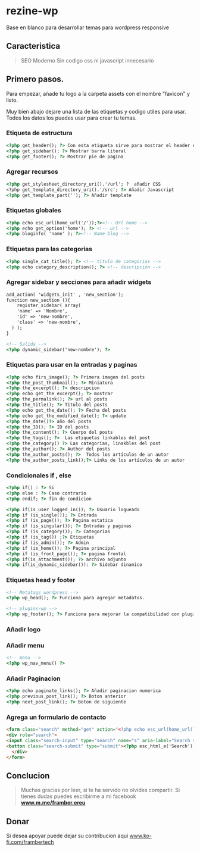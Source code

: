 # rezine-wp
Base en blanco para desarrollar temas para wordpress responsive
## Caracteristica

> SEO Moderno
> Sin codigo css ni javascript innecesario

## Primero pasos.

Para empezar, añade tu logo a la carpeta assets con el nombre "favicon" y listo.

Muy bien abajo dejare una lista de las etiquetas y codigo utiles para usar. Todos
los datos los puedes usar para crear tu temas.

### Etiqueta de estructura
```html
<?php get_header(); ?> Con esta etiqueta sirve para mostrar el header en otra secciones
<?php get_sidebar(); ?> Mostrar barra literal
<?php get_footer(); ?> Mostrar pie de pagina
```

### Agregar recursos
```html
<?php get_stylesheet_directory_uri().'/url'; ?  añadir CSS
<?php get_template_directory_uri().'/src'; ?> Añadir Javascript
<?php get_template_part(''); ?> Añadir template
```

### Etiquetas globales
```html
<?php echo esc_url(home_url('/'));?><!-- Url home -->
<?php echo get_option('home'); ?> <!-- url -->
<?php bloginfo( 'name' ); ?><!-- Name blog -->
```

### Etiquetas para las categorias
```html
<?php single_cat_title(); ?> <!-- titulo de categorias -->
<?php echo category_description(); ?> <!-- descripcion -->
```

### Agregar sidebar y secciones para añadir widgets

```html
add_action( 'widgets_init' , 'new_section');
function new_section (){
	register_sidebar( array(
    'name' => 'Nombre',
    'id' => 'new-nombre',
    'class' => 'new-nombre',
  ) );
}

<!-- Salida -->
<?php dynamic_sidebar('new-nombre'); ?>
```

### Etiquetas para usar en la entradas y paginas
```html
<?php echo firs_image(); ?> Primera imagen del posts 
<?php the_post_thumbnail(); ?> Miniatura
<?php the_excerpt(); ?> descripcion
<?php echo get_the_excerpt(); ?> mostrar
<?php the_permalink(); ?> url al posts
<?php the_title(); ?> Titulo del posts
<?php echo get_the_date(); ?> Fecha del posts
<?php echo get_the_modified_date(); ?> update
<?php the_date()?> año del posts
<?php the_ID(); ?> ID del posts
<?php the_content(); ?> Cuerpo del posts
<?php the_tags(); ?>  Las etiquetas linkables del post 
<?php the_category() ?> Las categorías, linakbles del post
<?php the_author(); ?> Author del posts 
<?php the_author_posts(); ?>  Todos los artículos de un autor
<?php the_author_posts_link();?> Links de los artículos de un autor
```

### Condicionales if , else
```html
<?php if() : ?> Si
<?php else : ?> Caso contrario
<?php endif; ?> fin de condicion

<?php if(is_user_logged_in()); ?> Usuario logueado
<?php if (is_single()); ?> Entrada
<?php if (is_page()); ?> Pagina estatica
<?php if (is_singular()); ?> Entradas y paginas
<?php if (is_category()); ?> Categorias
<?php if (is_tag()) ;?> Etiquetas
<?php if (is_admin()); ?> Admin
<?php if (is_home()); ?> Pagina principal 
<?php if (is_front_page()); ?> pagina frontal
<?php if(is_attachment()); ?> archivo adjunto
<?php if(is_dynamic_sidebar()): ?> Sidebar dinamico
```

### Etiquetas head y footer
```html
<!-- Metatags wordpress -->
<?php wp_head(); ?> Funciona para agregar metadatos.

<!-- plugins-wp -->
<?php wp_footer(); ?> Funciona para mejorar la compatibilidad con plugins ademas de agregar la barra de wordpress
```

### Añadir logo

<!-- logo -->
<?php the_custom_logo(); ?>

### Añadir menu
```html
<!-- menu -->
<?php wp_nav_menu() ?>
```

### Añadir Paginacion
```html
<?php echo paginate_links(); ?> Añadir paginacion numerica
<?php previous_post_link(); ?> Boton anterior
<?php next_post_link(); ?> Boton de siguiente
```

### Agrega un formulario de contacto
```html
<form class="search" method="get" action="<?php echo esc_url(home_url()); ?>">
<div role="search">
<input class="search-input" type="search" name="s" aria-label="Search site for:" placeholder="<?php esc_html_e('BUSQUEDA RAPIDA'); ?>">
<button class="search-submit" type="submit"><?php esc_html_e('Search'); ?></button>
  </div>
</form>
```

## Conclucion

> Muchas gracias por leer, si te ha servido no olvides compartir. Si tienes
dudas puedes escribirme a mi facebook **www.m.me/framber.ereu**

## Donar

Si desea apoyar puede dejar su contribucion aqui www.ko-fi.com/frambertech

